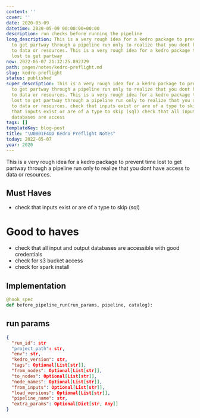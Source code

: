 ```yaml
---
content: ''
cover: ''
date: 2020-05-09
datetime: 2020-05-09 00:00:00+00:00
description: run checks before running the pipeline
long_description: This is a very rough idea for a kedro package to prevent time lost
  to get partway through a pipeline run only to realize that you dont have access
  to data or resources. This is a very rough idea for a kedro package to prevent time
  lost to get partway
now: 2022-05-07 21:32:25.892329
path: pages/notes/kedro-preflight.md
slug: kedro-preflight
status: published
super_description: This is a very rough idea for a kedro package to prevent time lost
  to get partway through a pipeline run only to realize that you dont have access
  to data or resources. This is a very rough idea for a kedro package to prevent time
  lost to get partway through a pipeline run only to realize that you dont have access
  to data or resources. check that inputs exist or are of a type to skip (sql) check
  that inputs exist or are of a type to skip (sql) check that all input and output
  databases are access
tags: []
templateKey: blog-post
title: "\U0001F4DD Kedro Preflight Notes"
today: 2022-05-07
year: 2020
---
```


This is a very rough idea for a kedro package to prevent time lost to get partway through a pipeline run only to realize that you dont have access to data or resources.

## Must Haves

* check that inputs exist or are of a type to skip (sql)

# Good to haves
* check that all input and output databases are accessible with good credentials
* check for s3 bucket access
* check for spark install


## Implementation

``` python
@hook_spec
def before_pipeline_run(run_params, pipeline, catalog):

```

## run params
``` json
{
  "run_id": str
  "project_path": str,
  "env": str,
  "kedro_version": str,
  "tags": Optional[List[str]],
  "from_nodes": Optional[List[str]],
  "to_nodes": Optional[List[str]],
  "node_names": Optional[List[str]],
  "from_inputs": Optional[List[str]],
  "load_versions": Optional[List[str]],
  "pipeline_name": str,
  "extra_params": Optional[Dict[str, Any]]
}
```